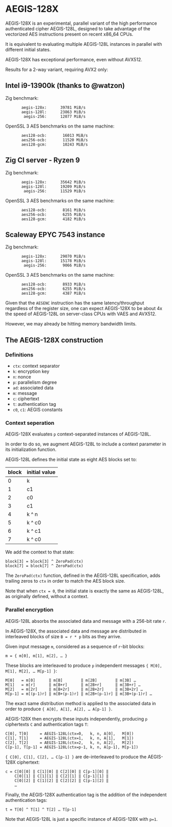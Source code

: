 # AEGIS-128X

AEGIS-128X is an experimental, parallel variant of the high performance authenticated cipher AEGIS-128L, designed to take advantage of the vectorized AES instructions present on recent x86_64 CPUs.

It is equivalent to evaluating multiple AEGIS-128L instances in parallel with different initial states.

AEGIS-128X has exceptional performance, even without AVX512.

Results for a 2-way variant, requiring AVX2 only:

## Intel i9-13900k (thanks to @watzon)

Zig benchmark:

```
       aegis-128x:      39781 MiB/s
       aegis-128l:      23863 MiB/s
        aegis-256:      12077 MiB/s
```

OpenSSL 3 AES benchmarks on the same machine:

```
       aes128-ocb:       16013 MiB/s
       aes256-ocb:       11520 MiB/s
       aes128-gcm:       10243 MiB/s
```

## Zig CI server - Ryzen 9

Zig benchmark:

```
       aegis-128x:      35642 MiB/s
       aegis-128l:      19209 MiB/s
        aegis-256:      11529 MiB/s
```

OpenSSL 3 AES benchmarks on the same machine:

```
       aes128-ocb:       8161 MiB/s
       aes256-ocb:       6255 MiB/s
       aes128-gcm:       4182 MiB/s
```

## Scaleway EPYC 7543 instance

Zig benchmark:

```
       aegis-128x:      29070 MiB/s
       aegis-128l:      15178 MiB/s
        aegis-256:       9066 MiB/s
```

OpenSSL 3 AES benchmarks on the same machine:

```
       aes128-ocb:       8933 MiB/s
       aes256-ocb:       6255 MiB/s
       aes128-gcm:       4387 MiB/s
```

Given that the `AESENC` instruction has the same latency/throughput regardless of the register size, one can expect AEGIS-128X to be about 4x the speed of AEGIS-128L on server-class CPUs with VAES and AVX512.

However, we may already be hitting memory bandwidth limits.

## The AEGIS-128X construction

### Definitions

- `ctx`: context separator
- `k`: encryption key
- `n`: nonce
- `p`: parallelism degree
- `ad`: associated data
- `m`: message
- `c`: ciphertext
- `t`: authentication tag
- `c0`, `c1`: AEGIS constants

### Context seperation

AEGIS-128X evaluates `p` context-separated instances of AEGIS-128L.

In order to do so, we augment AEGIS-128L to include a context parameter in its initialization function.

AEGIS-128L defines the initial state as eight AES blocks set to:

| block | initial value |
| ----- | ------------- |
| 0     | k             |
| 1     | c1            |
| 2     | c0            |
| 3     | c1            |
| 4     | k ^ n         |
| 5     | k ^ c0        |
| 6     | k ^ c1        |
| 7     | k ^ c0        |

We add the context to that state:

```
block[3] = block[3] ^ ZeroPad(ctx)
block[7] = block[7] ^ ZeroPad(ctx)
```

The `ZeroPad(ctx)` function, defined in the AEGIS-128L specification, adds trailing zeros to `ctx` in order to match the AES block size.

Note that when `ctx = 0`, the initial state is exactly the same as AEGIS-128L, as originally defined, without a context.

### Parallel encryption

AEGIS-128L absorbs the associated data and message with a 256-bit rate `r`.

In AEGIS-128X, the associated data and message are distributed in interleaved blocks of size `B = r * p` bits as they arrive.

Given input message `m`, considered as a sequence of `r`-bit blocks:

```
m = { m[0], m[1], m[2], … }
```

These blocks are interleaved to produce `p` independent messages `{ M[0], M[1], M[2], … M[p-1] }`:

```
M[0]   = m[0]      ‖ m[B]        ‖ m[2B]        ‖ m[3B] …
M[1]   = m[r]      ‖ m[B+r]      ‖ m[2B+r]      ‖ m[3B+r] …
M[2]   = m[2r]     ‖ m[B+2r]     ‖ m[2B+2r]     ‖ m[3B+2r] …
M[p-1] = m[(p-1)r] ‖ m[B+(p-1)r] ‖ m[2B+(p-1)r] ‖ m[3B+(p-1)r] …
```

The exact same distribution method is applied to the associated data in order to produce `{ A[0], A[1], A[2], … A[p-1] }`.

AEGIS-128X then encrypts these inputs independently, producing `p` ciphertexts `C` and authentication tags `T`:

```
C[0], T[0]     = AEGIS-128L(ctx=0,   k, n, A[0],   M[0])
C[1], T[1]     = AEGIS-128L(ctx=1,   k, n, A[1],   M[1])
C[2], T[2]     = AEGIS-128L(ctx=2,   k, n, A[2],   M[2])
C[p-1], T[p-1] = AEGIS-128L(ctx=p-1, k, n, A[p-1], M[p-1])
```

`{ C[0], C[1], C[2], … C[p-1] }` are de-interleaved to produce the AEGIS-128X ciphertext:

```
c = C[0][0] ‖ C[1][0] ‖ C[2][0] ‖ C[p-1][0] ‖
    C[0][1] ‖ C[1][1] ‖ C[2][1] ‖ C[p-1][1] ‖
    C[0][2] ‖ C[1][2] ‖ C[2][2] ‖ C[p-1][2] ‖
    …
```

Finally, the AEGIS-128X authentication tag is the addition of the independent authentication tags:

```
t = T[0] ^ T[1] ^ T[2] … T[p-1]
```

Note that AEGIS-128L is just a specific instance of AEGIS-128X with `p=1`.